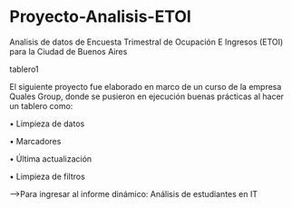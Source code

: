 # Proyecto-Analisis-ETOI
Analisis de datos de Encuesta Trimestral de Ocupación E Ingresos (ETOI) para la Ciudad de Buenos Aires

tablero1

El siguiente proyecto fue elaborado en marco de un curso de la empresa Quales Group, donde se pusieron en ejecución buenas prácticas al hacer un tablero como:

• Limpieza de datos

• Marcadores

• Última actualización

• Limpieza de filtros

-->Para ingresar al informe dinámico: Análisis de estudiantes en IT

